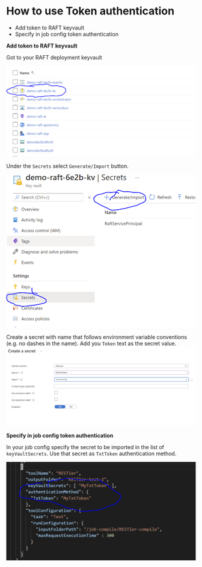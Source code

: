 # How to use Token authentication

- Add token to RAFT keyvault 
- Specify in job config token authentication

**Add token to RAFT keyvault**

Got to your RAFT deployment keyvault

![RAFT resource group](../images/resource-group.png)

Under the `Secrets` select `Generate/Import` button.

![RAFT keyvault](../images/key-vault.PNG)


Create a secret with name that follows environment variable conventions (e.g. no dashes in the name). Add you `Token` text as the secret value.
![Create secret](../images/create-secret.PNG)


**Specify in job config token authentication**

In your job config specify the secret to be imported in the list of `keyVaultSecrets`. Use that secret as `TxtToken` authentication method.

![Job Config](../images/TxtToken-job-config.PNG)
